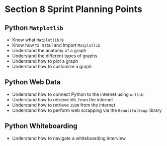 # Section 8 Sprint Planning Points

## Python `Matplotlib`

- Know what `Matplotlib` is
- Know how to Install and Import `Matplotlib`
- Understand the anatomy of a graph
- Understand the different types of graphs
- Understand how to plot a graph
- Understand how to customize a graph

## Python Web Data

- Understand how to connect Python to the internet using `urllib`
- Understand how to retrieve `XML` from the internet
- Understand how to retrieve `JSON` from the internet
- Understand how to perform web scrapping via the `BeautifulSoup` library

## Python Whiteboarding

- Understand how to navigate a whiteboarding interview
